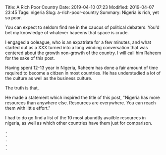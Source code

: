 Title: A Rich Poor Country
Date: 2019-04-10 07:23
Modified: 2019-04-07 23:45
Tags: nigeria
Slug: a-rich-poor-country
Summary: Nigeria is rich, yet so poor.




You can expect to seldom find me in the caucus of political debaters. You'd bet my
knowledge of whatever hapeens that space is crude.



I engaged a ooleague, who is an expatriate for a few minutes, and what started out
as a XXX turned into a long winding conversation that was centered about the growth 
non-growth of the country. I will call him Raheem for the sake of this post.


Having spent 12-13 year in Nigeria, Raheem has done a fair amount of time required 
to become a citizen in most countries. He has understudied a lot of the culture 
as well as the business culture. 

The truth is that, 

He made a statement which inspired the title of this post, "Nigeria has more 
resources than anywhere else. Resources are everywhere. You can reach them with 
little effort."

I had to do go find a list of the 10 most abundtly availble resources in nigeria,
as well as which other countries have them just for comparison.


    -
    - 
    - 
    - 
    - 

